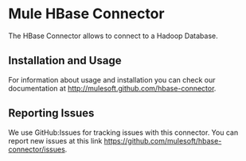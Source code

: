 Mule HBase Connector
=========================

The HBase Connector allows to connect to a Hadoop Database. 

Installation and Usage
----------------------

For information about usage and installation you can check our documentation at http://mulesoft.github.com/hbase-connector.

Reporting Issues
----------------

We use GitHub:Issues for tracking issues with this connector. You can report new issues at this link https://github.com/mulesoft/hbase-connector/issues.